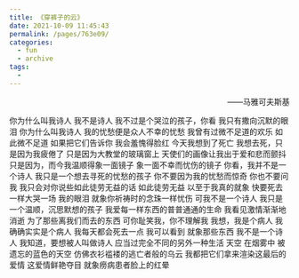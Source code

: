 ```yaml
---
title: 《穿裤子的云》
date: 2021-10-09 11:45:43
permalink: /pages/763e09/
categories:
  - fun
  - archive
tags:
  - 
---
```





<p align=right> ——马雅可夫斯基</p>

你为什么叫我诗人 
 我不是诗人 
 我不过是个哭泣的孩子，你看 
 我只有撒向沉默的眼泪 
 你为什么叫我诗人 
 我的忧愁便是众人不幸的忧愁 
 我曾有过微不足道的欢乐 
 如此微不足道 
 如果把它们告诉你 
 我会羞愧得脸红 
 今天我想到了死亡 
 我想去死，只是因为我疲倦了 
 只是因为大教堂的玻璃窗上 
 天使们的画像让我出于爱和悲而颤抖 
 只是因为，而今我温顺得象一面镜子 
 象一面不幸而忧伤的镜子 
 你看，我并不是一个诗人 
 我只是一个想去寻死的忧愁的孩子 
 你不要因为我的忧愁而惊奇 
 你也不要问我 
 我只会对你说些如此徒劳无益的话 
 如此徒劳无益 
 以至于我真的就象 
 快要死去一样大哭一场 
 我的眼泪 
 就象你祈祷时的念珠一样忧伤 
 可我不是一个诗人 
 我只是一个温顺，沉思默想的孩子 
 我爱每一样东西的普普通通的生命 
 我看见激情渐渐地消逝 
 为了那些离我们而去的东西 
 可你耻笑我，你不理解我 
 我想，我是个病人 
 我确确实实是个病人 
 我每天都会死去一点 
 我可以看到 
 就象那些东西 
 我不是一个诗人 
 我知道，要想被人叫做诗人 
 应当过完全不同的另外一种生活 
 天空 在烟雾中 
 被遗忘的蓝色的天空 
 仿佛衣衫褴褛的逃亡者般的乌云 
 我都把它们拿来渲染这最后的爱情 
 这爱情鲜艳夺目 
 就象痨病患者脸上的红晕 

